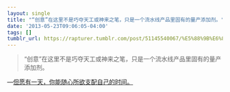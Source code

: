 ```yaml
---
layout: single
title: "“创意”在这里不是巧夺天工或神来之笔，只是一个流水线产品里固有的量产添加剂。"
date: '2013-05-23T09:06:05-04:00'
tags: []
tumblr_url: https://rapturer.tumblr.com/post/51145540067/%E5%88%9B%E6%84%8F%E5%9C%A8%E8%BF%99%E9%87%8C%E4%B8%8D%E6%98%AF%E5%B7%A7%E5%A4%BA%E5%A4%A9%E5%B7%A5%E6%88%96%E7%A5%9E%E6%9D%A5%E4%B9%8B%E7%AC%94%E5%8F%AA%E6%98%AF%E4%B8%80%E4%B8%AA%E6%B5%81%E6%B0%B4%E7%BA%BF%E4%BA%A7%E5%93%81%E9%87%8C%E5%9B%BA%E6%9C%89%E7%9A%84%E9%87%8F%E4%BA%A7%E6%B7%BB%E5%8A%A0%E5%89%82
---
```

> “创意”在这里不是巧夺天工或神来之笔，只是一个流水线产品里固有的量产添加剂。

—[但愿有一天，你能随心所欲支配自己的时间。](http://www.douban.com/note/277417891/)
